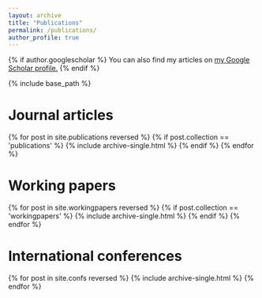 ```yaml
---
layout: archive
title: "Publications"
permalink: /publications/
author_profile: true
---
```


{% if author.googlescholar %}
  You can also find my articles on <u><a href="{{author.googlescholar}}">my Google Scholar profile</a>.</u>
{% endif %}

{% include base_path %}

# Journal articles

{% for post in site.publications reversed %}
  {% if post.collection == 'publications' %}
    {% include archive-single.html %}
  {% endif %}
{% endfor %}


# Working papers

{% for post in site.workingpapers reversed %}
  {% if post.collection == 'workingpapers' %}
    {% include archive-single.html %}
   {% endif %}
{% endfor %}


# International conferences

{% for post in site.confs reversed %}
    {% include archive-single.html %}
{% endfor %}
